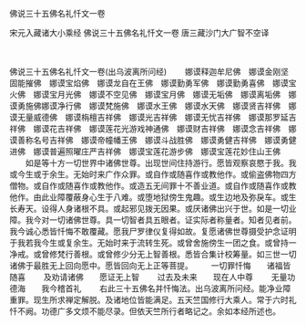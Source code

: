 佛说三十五佛名礼忏文一卷


宋元入藏诸大小乘经
佛说三十五佛名礼忏文一卷
唐三藏沙门大广智不空译


　　

佛说三十五佛名礼忏文一卷(出乌波离所问经)
　　娜谟释迦牟尼佛　娜谟金刚坚固能摧佛　娜谟宝焰佛　娜谟龙自在王佛　娜谟勤勇军佛　娜谟勤勇喜佛　娜谟宝火佛　娜谟宝月光佛　娜谟不空见佛　娜谟宝月佛　娜谟无垢佛　娜谟离垢佛　娜谟勇施佛娜谟净行佛　娜谟梵施佛　娜谟水王佛　娜谟水天佛　娜谟贤吉祥佛　娜谟无量威德佛　娜谟栴檀吉祥佛　娜谟光吉祥佛　娜谟无忧吉祥佛　娜谟那罗延吉祥佛　娜谟花吉祥佛　娜谟莲花光游戏神通佛　娜谟财吉祥佛　娜谟念吉祥佛　娜谟善称名号吉祥佛　娜谟帝幢幡王佛　娜谟斗战胜佛　娜谟勇健吉祥佛　娜谟勇健进佛　娜谟普遍照曜庄严吉祥佛　娜谟宝莲花游步佛　娜谟宝莲花妙住山王佛
　　如是等十方一切世界中诸佛世尊。出现世间住持游行。愿皆观察哀愍于我。我或今生或于余生。无始时来广作众罪。或自作或随喜作或教他作。或偷盗佛物四方僧物。或自作或随喜作或教他作。或造五无间罪十不善业道。或自作或随喜作或教他作。由此业障覆蔽身心生于八难。或堕地狱傍生鬼趣。或生边地及弥戾车。或生长寿天。设得人身诸根不具。或起邪见拨无因果。或厌诸佛出兴于世。如是一切业障。我今对一切诸佛世尊。具一切智者具五眼者。证实际者称量者。知者见者前。我今诚心悉皆忏悔不敢覆藏。愿我尸罗律仪复得如故。复愿诸佛世尊摄受护念证明于我若我今生或复余生。无始时来于流转生死。或曾舍施傍生一团之食。或曾持一净戒。或曾修梵行善根。或曾修少分无上智善根。悉皆合集计校筹量。如三世一切诸佛于最胜无上回向愿中。愿皆回向无上正等菩提。
　　一切罪忏悔　　诸福皆随喜
　　及劝请诸佛　　愿证无上智
　　过去及未来　　现在人中尊
　　无量功德海　　我今稽首礼
　　右此三十五佛名并忏悔法。出乌波离所问经。能净业障重罪。现生所求禅定解脱。及诸地位皆能满足。五天竺国修行大乘人。常于六时礼忏不阙。功德广多文烦不能尽录。但依天竺所行者略记之。余如本经所述也。
